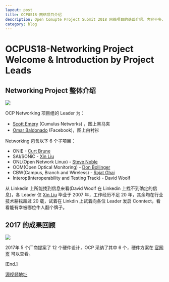 ```yaml
---
layout: post
title: OCPUS18-网络项目介绍
description: Open Comupte Project Submit 2018 网络项目的基础介绍，内容不多，主要是各项目的 Leader 介绍以及 2017 年的网络项目的关键进展回顾。
category: blog
---
```


# OCPUS18-Networking Project Welcome & Introduction by Project Leads


## Networking Project 整体介绍
![](http://7xjudy.com1.z0.glb.clouddn.com/2018-07-07-15308990406428.jpg)


OCP Networking 项目组的 Leader 为：
* [Scott Emery](https://www.linkedin.com/in/scott-emery-96baa754/) (Cumulus Networks) ，图上黑马夹
* [Omar Baldonado](https://www.linkedin.com/in/omarbaldonado/) (Facebook)，图上白衬衫

Networking 包含以下 6 个子项目：
* ONIE - [Curt Brune](https://www.linkedin.com/in/curtbrune/)
* SAI/SONiC - [Xin Liu](https://www.linkedin.com/in/xin-liu-4623086/)
* ONL(Open Network Linux) - [Steve Noble](https://www.linkedin.com/in/snoble/)
* OOM(Open Optical Monitoring) - [Don Bollinger](https://www.linkedin.com/in/don-bollinger-20b765a/)
* CBW(Campus, Branch and Wireless) - [Rajat Ghai](https://www.linkedin.com/in/rghai/)
* Interop(Interoperability and Testing Track) - David Woolf


从 Linkedin 上所能找到信息来看(David Woolf 在 Linkedin 上找不到确定的信息)，各 Leader 仅 [Xin Liu](https://www.linkedin.com/in/xin-liu-4623086/) 毕业于 2007 年，工作经历不足 20 年，其余均在行业技术耕耘超过 20 载，试着在 Linkdin 上试着向各位 Leader 发启 Conntect，看看能有幸被哪位牛人翻个牌子。


## 2017 的成果回顾

![](http://7xjudy.com1.z0.glb.clouddn.com/2018-07-07-15308996453210.jpg)

2017年 5 个厂商提案了 12 个硬件设计，OCP 采纳了其中 6 个，硬件方案在 [官网页](https://www.opencompute.org/wiki/Networking/SpecsAndDesigns) 可以查看。


[End.]

[源视频地址](https://www.youtube.com/watch?v=HZk2tQz0siQ)
